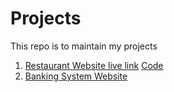 # Projects
This repo is to maintain my projects
1. [Restaurant Website live link](https://rani-dha.github.io/Projects/Restaurant%20Website/) [Code](https://github.com/Rani-dha/Projects/tree/master/Restaurant%20Website)
2. [Banking System Website](https://github.com/Rani-dha/Projects/tree/master/Spark-foundation-Intern)
